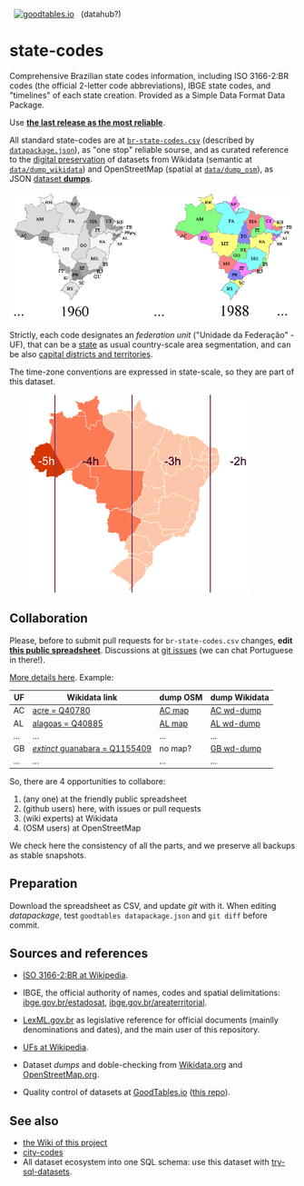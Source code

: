 &nbsp; [![goodtables.io](https://goodtables.io/badge/github/datasets-br/state-codes.svg)](https://goodtables.io/github/datasets-br/state-codes) &nbsp; (datahub?)

# state-codes

Comprehensive Brazilian state codes information, including ISO 3166-2:BR codes (the official 2-letter code abbreviations), IBGE state codes,  and "timelines" of each state creation. Provided as a Simple Data Format Data Package.

Use [**the last release as the most reliable**](https://github.com/datasets-br/state-codes/releases).

All standard state-codes are at [`br-state-codes.csv`](data/br-state-codes.csv) (described by [`datapackage.json`](datapackage.json)), as "one stop" reliable sourse, and as curated reference to the [digital preservation](https://en.wikipedia.org/wiki/Digital_preservation) of datasets from Wikidata (semantic at [`data/dump_wikidata`](data/dump_wikidata)) and OpenStreetMap (spatial at [`data/dump_osm`](data/dump_osm)), as JSON [dataset **dumps**](https://en.wikipedia.org/wiki/Database_dump).

![](assets/br-states-mapTimeline.png)

Strictly, each code designates an *federation unit* ("Unidade da Federação" - UF), that can be a  [state](https://schema.org/State) as usual  country-scale area segmentation, and can be also [capital districts and territories](https://en.wikipedia.org/wiki/Capital_districts_and_territories).

The time-zone conventions are expressed in state-scale, so they are part of this dataset.

&nbsp;&nbsp;&nbsp;&nbsp;&nbsp;&nbsp;&nbsp;&nbsp;![](assets/br-timeZones.png)

## Collaboration

Please, before to submit pull requests for `br-state-codes.csv` changes, **edit [this public spreadsheet](https://docs.google.com/spreadsheets/d/1lwuHtCqAsNGxKs0jsnr8G_KBZ7FXekkHn42dHHKfG4M/)**.
Discussions at [git issues](https://github.com/datasets-br/state-codes/issues) (we can chat Portuguese in there!).

[More details here](collabore.md). Example:

UF | Wikidata link | dump OSM | dump Wikidata 
---|---------------|----------|-----------------------
AC | [acre = Q40780](http://wikidata.org/entity/Q40780) | [AC map](data/dump_osm/AC.geojson) | [AC wd-dump](data/dump_wikidata/AC.json)
AL | [alagoas = Q40885](http://wikidata.org/entity/Q40885) | [AL map](data/dump_osm/AL.geojson) | [AL wd-dump](data/dump_wikidata/AL.json)
...|...|...|...
GB | [*extinct* guanabara = Q1155409](http://wikidata.org/entity/Q1155409) | no map? | [GB wd-dump](data/dump_wikidata/GB.json)
...|...|...|...

So, there are 4 opportunities to collabore:

1. (any one) at the friendly public spreadsheet
2. (github users) here, with issues or pull requests
3. (wiki experts) at Wikidata 
4. (OSM users) at OpenStreetMap

We check here the consistency of all the parts, and we preserve all backups as stable snapshots.

## Preparation

Download the spreadsheet as CSV, and update *git* with it. When editing *datapackage*, test `goodtables datapackage.json` and `git diff` before commit. 

## Sources and references

* [ISO 3166-2:BR at Wikipedia](https://en.wikipedia.org/wiki/ISO_3166-2:BR).

* IBGE, the official authority of names, codes and spatial delimitations: [ibge.gov.br/estadosat](http://www.ibge.gov.br/estadosat/),  [ibge.gov.br/areaterritorial](http://www.ibge.gov.br/home/geociencias/areaterritorial/principal.shtm).

* [LexML.gov.br](http://www.LexML.gov.br) as legislative reference for official documents (mainlly denominations and dates), and the main user of this repository.

* [UFs at Wikipedia](https://pt.wikipedia.org/wiki/Unidades_federativas_do_Brasil).

* Dataset *dumps* and doble-checking from [Wikidata.org](http://Wikidata.org) and [OpenStreetMap.org](http://OpenStreetMap.org).

* Quality control of datasets at [GoodTables.io](https://goodtables.io) ([this repo](https://goodtables.io/github/datasets-br/state-codes)).

## See also

* [the Wiki of this project](https://github.com/datasets-br/state-codes/wiki)
* [city-codes](http://datasets.OK.org.br/city-codes)
* All dataset ecosystem into one SQL schema: use this dataset with [try-sql-datasets](https://github.com/datasets-br/try-sql-datasets).
